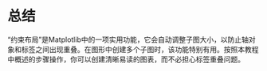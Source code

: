 # 总结

“约束布局”是Matplotlib中的一项实用功能，它会自动调整子图大小，以防止轴对象和标签之间出现重叠。在图形中创建多个子图时，该功能特别有用。按照本教程中概述的步骤操作，你可以创建清晰易读的图表，而不必担心标签重叠问题。
